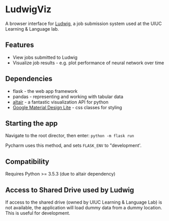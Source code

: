 # LudwigViz


A browser interface for [Ludwig](https://github.com/phueb/Ludwig), a job submission system used at the UIUC Learning & Language lab.

## Features

* View jobs submitted to Ludwig
* Visualize job results - e.g. plot performance of neural network over time

## Dependencies

* flask - the web app framework
* pandas - representing and working with tabular data
* [altair](https://altair-viz.github.io/user_guide/saving_charts.html) - a fantastic visualization API for python
* [Google Material Design Lite](https://getmdl.io/index.html) - css classes for styling

## Starting the app

Navigate to the root director, then enter:
`python -m flask run`

Pycharm uses this method, and sets `FLASK_ENV` to "development'.


## Compatibility
 
Requires Python >= 3.5.3 (due to altair dependency)


## Access to Shared Drive used by Ludwig

If access to the shared drive (owned by UIUC Learning & Language Lab) is not available, the application will load dummy data from a dummy location.
This is useful for development.
